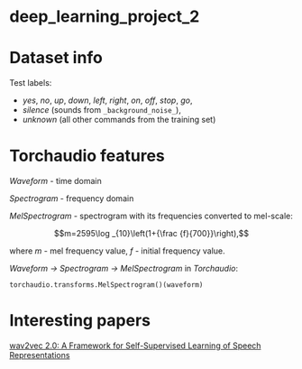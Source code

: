 # deep_learning_project_2

# Dataset info

Test labels:
- *yes*, *no*, *up*, *down*, *left*, *right*, *on*, *off*, *stop*, *go*, 
- *silence* (sounds from `_background_noise_`),
- *unknown* (all other commands from the training set)

# Torchaudio features

*Waveform* - time domain

*Spectrogram* - frequency domain

*MelSpectrogram* - spectrogram with its frequencies converted to mel-scale:

$$m=2595\log _{10}\left(1+{\frac {f}{700}}\right),$$

where $m$ - mel frequency value, $f$ - initial frequency value.

*Waveform -> Spectrogram -> MelSpectrogram* in *Torchaudio*:

`torchaudio.transforms.MelSpectrogram()(waveform)`

# Interesting papers

[wav2vec 2.0: A Framework for Self-Supervised Learning of Speech Representations](https://arxiv.org/abs/2006.11477)

